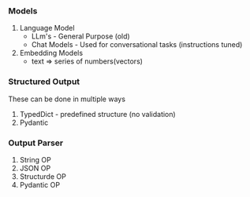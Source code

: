 ### Models
1. Language Model
    * LLm's - General Purpose (old)
    * Chat Models - Used for conversational tasks (instructions tuned)
2. Embedding Models
    * text => series of numbers(vectors)

### Structured Output
These can be done in multiple ways
1.  TypedDict - predefined structure (no validation)
2.  Pydantic

### Output Parser
1. String OP
2. JSON OP
3. Structurde OP
4. Pydantic OP